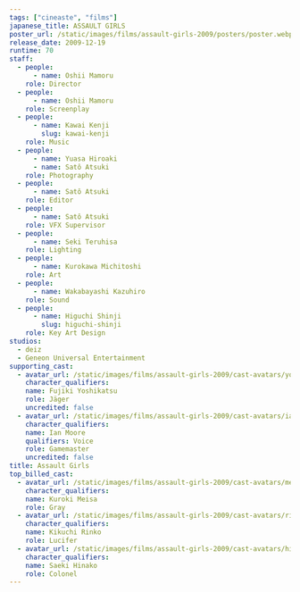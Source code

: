 ```yaml
---
tags: ["cineaste", "films"]
japanese_title: ASSAULT GIRLS
poster_url: /static/images/films/assault-girls-2009/posters/poster.webp
release_date: 2009-12-19
runtime: 70
staff:
  - people:
      - name: Oshii Mamoru
    role: Director
  - people:
      - name: Oshii Mamoru
    role: Screenplay
  - people:
      - name: Kawai Kenji
        slug: kawai-kenji
    role: Music
  - people:
      - name: Yuasa Hiroaki
      - name: Satô Atsuki
    role: Photography
  - people:
      - name: Satô Atsuki
    role: Editor
  - people:
      - name: Satô Atsuki
    role: VFX Supervisor
  - people:
      - name: Seki Teruhisa
    role: Lighting
  - people:
      - name: Kurokawa Michitoshi
    role: Art
  - people:
      - name: Wakabayashi Kazuhiro
    role: Sound
  - people:
      - name: Higuchi Shinji
        slug: higuchi-shinji
    role: Key Art Design
studios:
  - deiz
  - Geneon Universal Entertainment
supporting_cast:
  - avatar_url: /static/images/films/assault-girls-2009/cast-avatars/yoshikatsu-fujiki-0.webp
    character_qualifiers:
    name: Fujiki Yoshikatsu
    role: Jäger
    uncredited: false
  - avatar_url: /static/images/films/assault-girls-2009/cast-avatars/ian-moore-0.webp
    character_qualifiers:
    name: Ian Moore
    qualifiers: Voice
    role: Gamemaster
    uncredited: false
title: Assault Girls
top_billed_cast:
  - avatar_url: /static/images/films/assault-girls-2009/cast-avatars/meisa-kuroki-0.webp
    character_qualifiers:
    name: Kuroki Meisa
    role: Gray
  - avatar_url: /static/images/films/assault-girls-2009/cast-avatars/rinko-kikuchi-0.webp
    character_qualifiers:
    name: Kikuchi Rinko
    role: Lucifer
  - avatar_url: /static/images/films/assault-girls-2009/cast-avatars/hinako-saeki-0.webp
    character_qualifiers:
    name: Saeki Hinako
    role: Colonel
---
```

